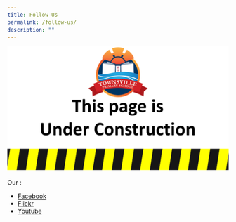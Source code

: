 ```yaml
---
title: Follow Us
permalink: /follow-us/
description: ""
---
```

![](/images/Construction.jpg)

Our :
* [Facebook](https://www.facebook.com/guangyangpri/)
* [Flickr](https://www.flickr.com/photos/guangyangps/)
* [Youtube](https://www.youtube.com/channel/UCOjvAvnhLhKg2xtkVOOnyhQ/)